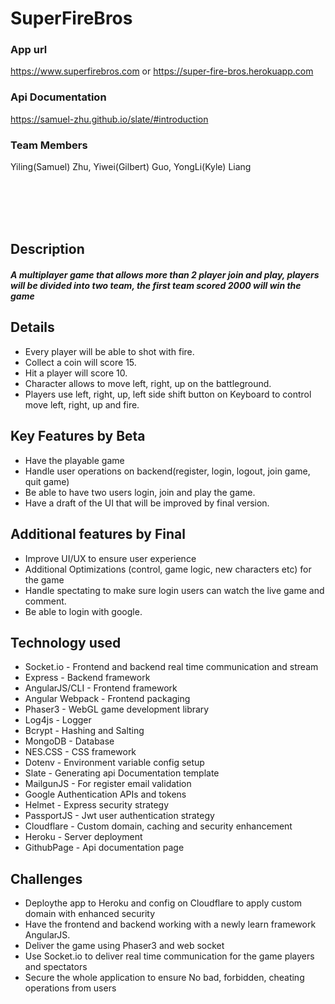 # SuperFireBros

### App url 
https://www.superfirebros.com or https://super-fire-bros.herokuapp.com

### Api Documentation
https://samuel-zhu.github.io/slate/#introduction

### Team Members 
Yiling(Samuel) Zhu, Yiwei(Gilbert) Guo, YongLi(Kyle) Liang  

<br></br>
<br></br>
## Description

##### A multiplayer game that allows more than 2 player join and play, players will be divided into two team, the first team scored 2000 will win the game
 
## Details
- Every player will be able to shot with fire.
- Collect a coin will score 15.
- Hit a player will score 10.
- Character allows to move left, right, up on the battleground.
- Players use left, right, up, left side shift button on Keyboard to control move left, right, up and fire.

## Key Features by Beta
- Have the playable game
- Handle user operations on backend(register, login, logout, join game, quit game)
- Be able to have two users login, join and play the game.
- Have a draft of the UI that will be improved by final version.

## Additional features by Final
- Improve UI/UX to ensure user experience
- Additional Optimizations (control, game logic, new characters etc) for the game
- Handle spectating to make sure login users can watch the live game and comment.
- Be able to login with google.

## Technology used
- Socket.io -  Frontend and backend real time communication and stream
- Express - Backend framework
- AngularJS/CLI - Frontend framework
- Angular Webpack - Frontend packaging
- Phaser3 - WebGL game development library
- Log4js - Logger
- Bcrypt -  Hashing and Salting
- MongoDB - Database
- NES.CSS - CSS framework
- Dotenv - Environment variable config setup
- Slate - Generating api Documentation template
- MailgunJS - For register email validation
- Google Authentication APIs and tokens
- Helmet - Express security strategy
- PassportJS - Jwt user authentication strategy
- Cloudflare - Custom domain, caching and security enhancement
- Heroku - Server deployment
- GithubPage - Api documentation page

## Challenges
- Deploythe app to Heroku and config on Cloudflare to apply custom domain with enhanced security
- Have the frontend and backend working with a newly learn framework AngularJS.
- Deliver the game using Phaser3 and web socket
- Use Socket.io to deliver real time communication for the game players and spectators
- Secure the whole application to ensure No bad, forbidden, cheating operations from users 
